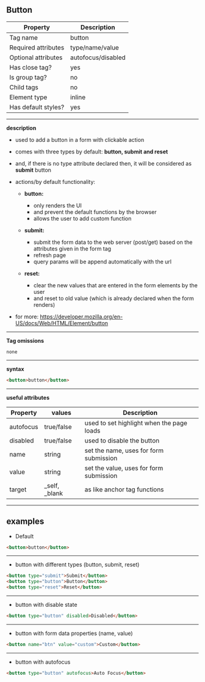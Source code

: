 ## Button

| Property            | Description        |
| ------------------- | ------------------ |
| Tag name            | button             |
| Required attributes | type/name/value    |
| Optional attributes | autofocus/disabled |
| Has close tag?      | yes                |
| Is group tag?       | no                 |
| Child tags          | no                 |
| Element type        | inline             |
| Has default styles? | yes                |

---

**description**

- used to add a button in a form with clickable action
- comes with three types by default: **button, submit and reset**
- and, if there is no type attribute declared then, it will be considered as **submit** button
- actions/by default functionality:

  - **button:**

    - only renders the UI
    - and prevent the default functions by the browser
    - allows the user to add custom function

  - **submit:**

    - submit the form data to the web server (post/get) based on the attributes given in the form tag
    - refresh page
    - query params will be append automatically with the url

  - **reset:**

    - clear the new values that are entered in the form elements by the user
    - and reset to old value (which is already declared when the form renders)

- for more: https://developer.mozilla.org/en-US/docs/Web/HTML/Element/button

---

**Tag omissions**

```
none
```

---

**syntax**

```html
<button>button</button>
```

---

**useful attributes**

| Property  | values          | Description                               |
| --------- | --------------- | ----------------------------------------- |
| autofocus | true/false      | used to set highlight when the page loads |
| disabled  | true/false      | used to disable the button                |
| name      | string          | set the name, uses for form submission    |
| value     | string          | set the value, uses for form submission   |
| target    | \_self, \_blank | as like anchor tag functions              |

---

## examples

- Default

```html
<button>button</button>
```

---

- button with different types (button, submit, reset)

```html
<button type="submit">Submit</button>
<button type="button">Button</button>
<button type="reset">Reset</button>
```

---

- button with disable state

```html
<button type="button" disabled>Disabled</button>
```

---

- button with form data properties (name, value)

```html
<button name="btn" value="custom">Custom</button>
```

---

- button with autofocus

```html
<button type="button" autofocus>Auto Focus</button>
```
